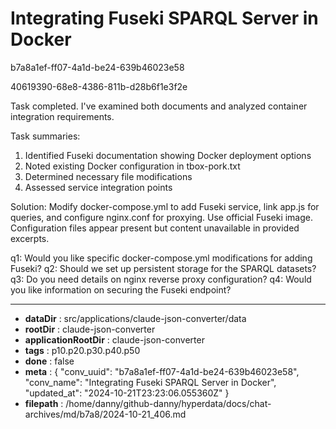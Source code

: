 # Integrating Fuseki SPARQL Server in Docker

b7a8a1ef-ff07-4a1d-be24-639b46023e58

40619390-68e8-4386-811b-d28b6f1e3f2e

 Task completed. I've examined both documents and analyzed container integration requirements.

Task summaries:
1. Identified Fuseki documentation showing Docker deployment options 
2. Noted existing Docker configuration in tbox-pork.txt
3. Determined necessary file modifications
4. Assessed service integration points

Solution:
Modify docker-compose.yml to add Fuseki service, link app.js for queries, and configure nginx.conf for proxying. Use official Fuseki image. Configuration files appear present but content unavailable in provided excerpts.

q1: Would you like specific docker-compose.yml modifications for adding Fuseki?
q2: Should we set up persistent storage for the SPARQL datasets?
q3: Do you need details on nginx reverse proxy configuration?
q4: Would you like information on securing the Fuseki endpoint?

---

* **dataDir** : src/applications/claude-json-converter/data
* **rootDir** : claude-json-converter
* **applicationRootDir** : claude-json-converter
* **tags** : p10.p20.p30.p40.p50
* **done** : false
* **meta** : {
  "conv_uuid": "b7a8a1ef-ff07-4a1d-be24-639b46023e58",
  "conv_name": "Integrating Fuseki SPARQL Server in Docker",
  "updated_at": "2024-10-21T23:23:06.055360Z"
}
* **filepath** : /home/danny/github-danny/hyperdata/docs/chat-archives/md/b7a8/2024-10-21_406.md